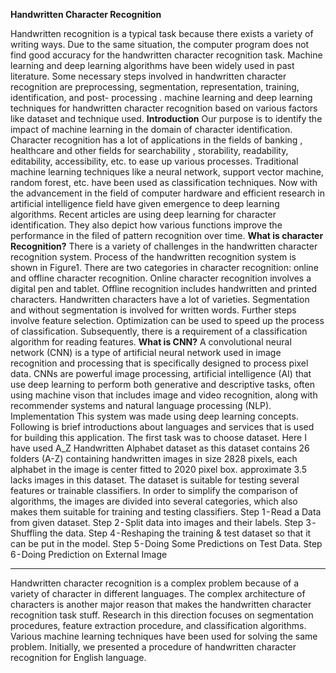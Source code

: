 **Handwritten Character Recognition**

Handwritten recognition is a typical task because there exists a variety of writing ways. Due to the same situation, the computer program does not find good accuracy for the handwritten character recognition task. Machine learning and deep learning algorithms have been widely used in past literature. Some necessary steps involved in handwritten character recognition are preprocessing, segmentation, representation, training, identification, and post- processing . machine learning and deep learning techniques for handwritten character recognition based on various factors like dataset and technique used.
**Introduction**
Our purpose is to identify the impact of machine learning in the domain of character identification. Character recognition has a lot of applications in the
fields of banking , healthcare and other fields for searchability , storability, readability, editability, accessibility, etc. to ease up various processes. Traditional machine learning techniques like a neural network, support vector machine, random forest, etc. have been used as classification techniques. Now with the advancement in the field of computer hardware and efficient research in artificial intelligence field have given emergence to deep learning algorithms. Recent articles are using deep learning for character identification. They also depict how various functions improve the performance in the filed of pattern recognition over time.
**What is character Recognition?**
There is a variety of challenges in the handwritten character recognition system. Process of the handwritten recognition system is shown in Figure1. There are two categories in character recognition: online and offline character recognition. Online character recognition involves a digital pen and tablet. Offline recognition includes handwritten and printed characters. Handwritten characters have a lot of varieties. Segmentation and without
segmentation is involved for written words. Further steps involve feature selection. Optimization can be used to speed up the process of classification. Subsequently, there is a requirement of a classification algorithm for reading features.
**What is CNN?**
A convolutional neural network (CNN) is a type of artificial neural network used in image recognition and processing that is specifically designed to process pixel data.
CNNs are powerful image processing, artificial intelligence (AI) that use deep learning to perform both generative and descriptive tasks, often using machine vison that includes image and video recognition, along with recommender systems and natural language processing (NLP).
Implementation
This system was made using deep learning concepts. Following is brief introductions about languages and services that is used for building this application.
The first task was to choose dataset. Here I have used A_Z Handwritten Alphabet dataset as this dataset contains 26 folders (A-Z) containing handwritten images in size 2828 pixels, each alphabet in the image is center fitted to 2020 pixel box. approximate 3.5 lacks images in this dataset. The dataset is suitable for testing several features or trainable classifiers. In order to simplify the comparison of algorithms, the images are divided into several categories, which also makes them suitable for training and testing classifiers.
Step 1 - Read a Data from given dataset.
Step 2 - Split data into images and their labels.
Step 3 - Shuffling the data.
Step 4 - Reshaping the training & test dataset so that it can be put in the model.
Step 5 - Doing Some Predictions on Test Data.
Step 6 - Doing Prediction on External Image

---

Handwritten character recognition is a complex problem because of a variety of character in different languages. The complex architecture of characters is another major reason that makes the handwritten character recognition task stuff. Research in this direction focuses on segmentation procedures, feature extraction procedure, and classification algorithms. Various machine learning techniques have been used for solving the same problem. Initially, we presented a procedure of handwritten character recognition for English language.
